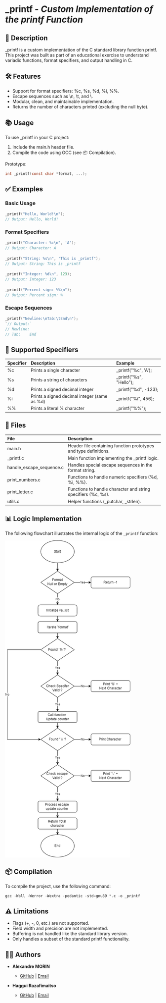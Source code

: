 # _printf - *Custom Implementation of the printf Function*

## 🚀 Description

_printf is a custom implementation of the C standard library function printf. This project was built as part of an educational exercise to understand variadic functions, format specifiers, and output handling in C.

## 🛠️ Features

- Support for format specifiers: %c, %s, %d, %i, %%.
- Escape sequences such as \n, \t, and \\.
- Modular, clean, and maintainable implementation.
- Returns the number of characters printed (excluding the null byte).

## 📚 Usage

To use _printf in your C project:

1. Include the main.h header file.
2. Compile the code using GCC (see 📦 Compilation).

Prototype:

```c
int _printf(const char *format, ...);
```

## ✅ Examples

### Basic Usage

```c
_printf("Hello, World!\n");
// Output: Hello, World!
```

### Format Specifiers

```c
_printf("Character: %c\n", 'A');
// Output: Character: A

_printf("String: %s\n", "This is _printf");
// Output: String: This is _printf

_printf("Integer: %d\n", 123);
// Output: Integer: 123

_printf("Percent sign: %%\n");
// Output: Percent sign: %
```

### Escape Sequences

```c
_printf("Newline:\nTab:\tEnd\n");
`// Output:`
// Newline:
// Tab:    End
```

## 🔧 Supported Specifiers

| Specifier | Description                                   | Example                 |
|:----------|:----------------------------------------------|:------------------------|
| %c        | Prints a single character                     | _printf("%c", 'A');     |
| %s        | Prints a string of characters                 | _printf("%s", "Hello"); |
| %d        | Prints a signed decimal integer               | _printf("%d", -123);    |
| %i        | Prints a signed decimal integer (same as %d)  | _printf("%i", 456);     |
| %%        | Prints a literal % character                  | _printf("%%");          |

## 📂 Files

|  File                    |  Description                                                     |
|:-------------------------|:-----------------------------------------------------------------|
| main.h                   | Header file containing function prototypes and type definitions. |
| _printf.c                | Main function implementing the _printf logic.                    |
| handle_escape_sequence.c | Handles special escape sequences in the format string.           |
| print_numbers.c	         | Functions to handle numeric specifiers (%d, %i, %%).             |
| print_letter.c           | Functions to handle character and string specifiers (%c, %s).    |
| utils.c                  | Helper functions (_putchar, _strlen).                            |

## 📊 Logic Implementation

The following flowchart illustrates the internal logic of the `_printf` function:

![Flowchart of _printf](./diagram.png)

## 📦 Compilation

To compile the project, use the following command:

```c
gcc -Wall -Werror -Wextra -pedantic -std=gnu89 *.c -o _printf
```

## ⚠️ Limitations

- Flags (+, -, 0, etc.) are not supported.
- Field width and precision are not implemented.
- Buffering is not handled like the standard library version.
- Only handles a subset of the standard printf functionality.

## 👨‍💻 Authors

- **Alexandre MORIN**  
  - [GitHub](https://github.com/alexandremorin24) | [Email](mailto:alexandre.morin24@gmail.com)

- **Haggui Razafimaitso**  
  - [GitHub](https://github.com/hagguishel) | [Email](mailto:hagguirzt@gmail.com)
